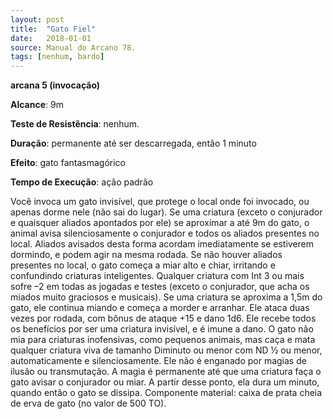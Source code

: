 ```yaml
---
layout: post
title:  "Gato Fiel"
date:   2018-01-01
source: Manual do Arcano 78.
tags: [nenhum, bardo]
---
```


**arcana 5 (invocação)**

**Alcance**: 9m

**Teste de Resistência**: nenhum.

**Duração**: permanente até ser descarregada, então 1 minuto

**Efeito**: gato fantasmagórico

**Tempo de Execução**: ação padrão

Você invoca um gato invisível, que protege o local onde foi invocado, ou apenas dorme nele (não sai do lugar). Se uma criatura (exceto o conjurador e quaisquer aliados apontados por ele) se aproximar a até 9m do gato, o animal avisa silenciosamente o conjurador e todos os aliados presentes no local. Aliados avisados desta forma acordam imediatamente se estiverem dormindo, e podem agir na mesma rodada. Se não houver aliados presentes no local, o gato começa a miar alto e chiar, irritando e confundindo criaturas inteligentes. Qualquer criatura com Int 3 ou mais sofre –2 em todas as jogadas e testes (exceto o conjurador, que acha os miados muito graciosos e musicais). Se uma criatura se aproxima a 1,5m do gato, ele continua miando e começa a morder e arranhar. Ele ataca duas vezes por rodada, com bônus de ataque +15 e dano 1d6.
Ele recebe todos os benefícios por ser uma criatura invisível, e é imune a dano.
O gato não mia para criaturas inofensivas, como pequenos animais, mas caça e mata qualquer criatura viva de tamanho Diminuto ou menor com ND ½ ou menor, automaticamente e silenciosamente. Ele não é enganado por magias de ilusão ou transmutação.
A magia é permanente até que uma criatura faça o gato avisar o conjurador ou miar. A partir desse ponto, ela dura um minuto, quando então o gato se dissipa.
Componente material: caixa de prata cheia de erva de gato (no valor de 500 TO).
